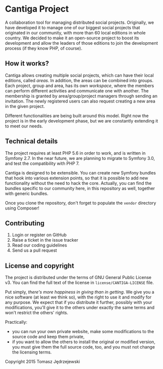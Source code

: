 Cantiga Project
===============

A collaboration tool for managing distributed social projects. Originally, we have developed it to manage one of our biggest social projects
that originated in our community, with more than 60 local editions in whole country. We decided to make it an open-source project to boost
its development and allow the leaders of those editions to join the development process (if they know PHP, of course).

How it works?
-------------

Cantiga allows creating multiple social projects, which can have their local editions, called *areas*. In addition, the areas can be
combined into groups. Each project, group and area, has its own *workspace*, where the members can perform different activities and
communicate one with another. The membership is granted by area/group/project managers through sending an invitation. The newly
registered users can also request creating a new area in the given project.

Different functionalities are being built around this model. Right now the project is in the early development phase, but we are
constantly extending it to meet our needs.

Technical details
-----------------

The project requires at least PHP 5.6 in order to work, and is written in Symfony 2.7. In the near future, we are planning to migrate
to Symfony 3.0, and test the compatibility with PHP 7.

Cantiga is designed to be extensible. You can create new Symfony bundles that hook into various extension points, so that it is possible
to add new functionality without the need to hack the core. Actually, you can find the bundles specific to our community here, in this
repository as well, together with generic bundles.

Once you clone the repository, don't forget to populate the `vendor` directory using Composer!

Contributing
------------

1. Login or register on GitHub
2. Raise a ticket in the issue tracker
3. Read our coding guidelines
4. Send us a pull request

License and copyright
---------------------

The project is distributed under the terms of GNU General Public License v3. You can find the full text of the license
in `license/CANTIGA-LICENSE` file.

Put simply, *there's more happiness in giving than in getting*. We give you a nice software (at least we think so), with the right to use it
and modify for any purpose. We expect that if you distribute it further, possibly with your modifications, you'll give it
to the others under exactly the same terms and won't restrict the others' rights.

Practically:
 - you can run your own private website, make some modifications to the source code and keep them private,
 - if you want to allow the others to install the original or modified version, you must give them the full source code, too,
   and you must not change the licensing terms.

Copyright 2015 Tomasz Jędrzejewski